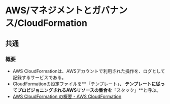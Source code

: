 # AWS/マネジメントとガバナンス/CloudFormation

## 共通

### 概要

- AWS CloudFormationは、AWSアカウントで利用された操作を、ログとして記録するサービスである。
- CloudFormationの設定ファイルを**「テンプレート」**、
  テンプレートに従ってプロビジョニングされるAWSリソースの集合を**「スタック」**と呼ぶ。
- [AWS CloudFormation の概要 - AWS CloudFormation](https://docs.aws.amazon.com/ja_jp/AWSCloudFormation/latest/UserGuide/Welcome.html)
